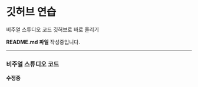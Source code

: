 # 깃허브 연습

비주얼 스튜디오 코드 깃허브로 바로 올리기

**README.md 파일** 작성중입니다.

----------------------------

### 비주얼 스튜디오 코드
**수정중**